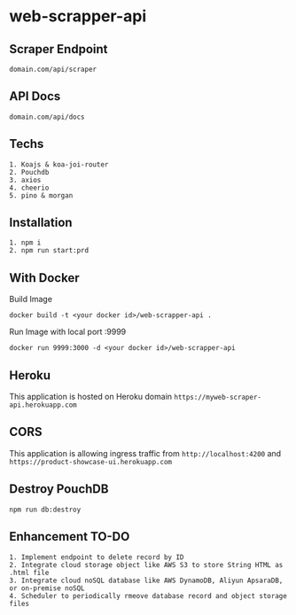# web-scrapper-api

## Scraper Endpoint
`domain.com/api/scraper`

## API Docs
`domain.com/api/docs`

## Techs
```
1. Koajs & koa-joi-router
2. Pouchdb
3. axios
4. cheerio
5. pino & morgan
```

## Installation
```
1. npm i
2. npm run start:prd
```

## With Docker
Build Image

`docker build -t <your docker id>/web-scrapper-api .`

Run Image with local port :9999

`docker run 9999:3000 -d <your docker id>/web-scrapper-api`

## Heroku
This application is hosted on Heroku domain `https://myweb-scraper-api.herokuapp.com`

## CORS
This application is allowing ingress traffic from `http://localhost:4200` and `https://product-showcase-ui.herokuapp.com`

## Destroy PouchDB
`npm run db:destroy`

## Enhancement TO-DO
```
1. Implement endpoint to delete record by ID
2. Integrate cloud storage object like AWS S3 to store String HTML as .html file
3. Integrate cloud noSQL database like AWS DynamoDB, Aliyun ApsaraDB, or on-premise noSQL
4. Scheduler to periodically rmeove database record and object storage files
```